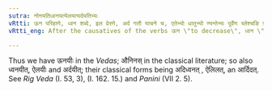 ```yaml
---
sutra: नोनयतिध्वनयत्येलयत्यर्दयतिभ्यः
vRtti: ऊन परिहाणे, ध्वन शब्दे, इल प्रेरणे, अर्द गतौ याचने च, एतेभ्यो धातुभ्यो ण्यन्तेभ्यः पूर्वेण च्लेश्चङि प्राप्ते छन्दसि विषये न भवति ॥
vRtti_eng: After the causatives of the verbs ऊन \"to decrease\", ध्वन \"to sound\", इल \"to send\", and अर्द \"to go or to beg\", चङ् is not the substitute of च्लि in the _Chhandas_.

---
```

Thus we have ऊनयीः in the _Vedas_; औनिनस् in the classical literature; so also ध्वनयीत्, ऐलयीः and अर्दयीत्; their classical forms being अदिध्वनत् , ऐलिलत्, an आर्दिदत्. See _Rig Veda_ (I. 53, 3), (I. 162. 15.) and _Panini_ (VII 2. 5).